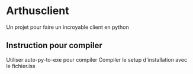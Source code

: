 # Arthusclient
Un projet pour faire un incroyable client en python

## Instruction pour compiler

Utiliser auto-py-to-exe pour compiler
Compiler le setup d'installation avec le fichier.iss
